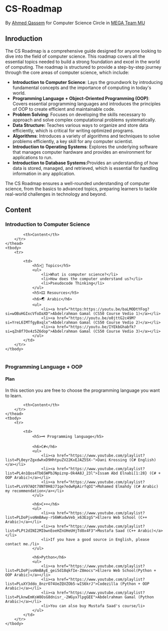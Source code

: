 # CS-Roadmap

By [Ahmed Qassem](#) for Computer Science Circle in [MEGA Team MU](https://www.facebook.com/megateam.mu18)

## Inroduction
The CS Roadmap is a comprehensive guide designed for anyone looking to dive into the field of computer science. This roadmap covers all the essential topics needed to build a strong foundation and excel in the world of computing. The roadmap is structured to provide a step-by-step journey through the core areas of computer science, which include:
<ul>
                    <li><b>Introduction to Computer Science</b>: Lays the groundwork by introducing fundamental concepts and the importance of computing in today's world.</li>
                    <li><b>Programming Language + Object-Oriented Programming (OOP)</b>: Covers essential programming languages and introduces the principles of OOP to create efficient and maintainable code.</li>
                    <li><b>Problem Solving</b>: Focuses on developing the skills necessary to approach and solve complex computational problems systematically.</li>
                    <li><b>Data Structure: </b>Teaches various ways to organize and store data efficiently, which is critical for writing optimized programs.</li>
                    <li><b>Algorithms</b>: Introduces a variety of algorithms and techniques to solve problems efficiently, a key skill for any computer scientist.</li>
                    <li><b>Introduction to Operating Systems</b>: Explores the underlying software that manages computer hardware and provides an environment for applications to run.</li>
                    <li><b>Introduction to Database Systems:</b>Provides an understanding of how data is stored, managed, and retrieved, which is essential for handling information in any application.

</li>
</ul>

The CS Roadmap ensures a well-rounded understanding of computer science, from the basics to advanced topics, preparing learners to tackle real-world challenges in technology and beyond.

## Content

### Introduction to Computer Science

<table>
    <thead>
        <tr>
            
            <th>Content</th>
        </tr>
    </thead>
    <tbody>
        <tr>
            
            <td>
                <h5>🎯 Topics</h5>
                <ul>
                    <li>What is computer science?</li>
                    <li>How does the computer understand us?</li>
                    <li>Pseudocode Thinking</li>
                </ul>
                <h5>🎞️ Resources</h5>
                <h6>🌏 Arabic</h6>
                <ul>
                    <li><a href="https:https://youtu.be/baLMODtYFog?si=wOBuHGIxcVfoDaXD">Abdelrahman Gamal (CS50 Course Vedio 1)</a></li>
                    <li><a href="https://youtu.be/o0jttG2c49M?si=YreL6IMTfgyBxqlx">Abdelrahman Gamal (CS50 Course Vedio 2)</a></li>
                    <li><a href="https://youtu.be/IYEkbGhabfk?si=qZn8f7Ox4z5Z6dop">Abdelrahman Gamal (CS50 Course Vedio 3)</a></li>
                </ul>
            </td>
        </tr>
    </tbody>
</table>




### Programming Language + OOP

#### Plan 
In this section you are free to choose the programming language you want to learn.

<table>
    <thead>
        <tr>
            
            <th>Content</th>
        </tr>
    </thead>
    <tbody>
        <tr>
            
            <td>
                <h5>🗝 Programming language</h5>
                
                <h6>C#</h6>
                <ul>
                    <li><a href="https://www.youtube.com/playlist?list=PL0eyrZgxdwhxD9HhtpuZV22KxEJAZ55X-">Dani Krossing (C# English)</a></li>
                    <li><a href="https://www.youtube.com/playlist?list=PL4n1Qos4Tb6SWPbJNpiznp-Ok4A8J_23l">Issam Abd Elnabi[1:28} (C# + OOP Arabic)</a></li>
                    <li><a href="https://www.youtube.com/playlist?list=PLsV97AQt78NT0H8J71qe7edwRpAirfqOI">Mohamed Elmahdy (C# Arabic) my recommendation</a></li>
                </ul>
                
                <h6>C++</h6>
                <ul>
                    <li><a href="https://www.youtube.com/playlist?list=PLDoPjvoNmBAwy-rS6WKudwVeb_x63EzgS">Elzero Web School (C++ Arabic)</a></li>
                    <li><a href="https://www.youtube.com/playlist?list=PLPt2dINI2MIbwnEoeHZnUHeUHjTd8x4F3">Mostafa Saad (C++ Arabic)</a></li>
                    <li>If you have a good source in English, please contact me./li>
                </ul>
                
                <h6>Python</h6>
                <ul>
                    <li><a href="https://www.youtube.com/playlist?list=PLDoPjvoNmBAyE_gei5d18qkfIe-Z8mocs">Elzero Web School(Python + OOP Arabic)</a></li>
                    <li><a href="https://www.youtube.com/playlist?list=PLuXY3ddo_8nzrO74UeZQVZOb5-wIS6krJ">Codezilla (Python + OOP Arabic)</a></li>
                    <li><a href="https://www.youtube.com/playlist?list=PLknwEmKsW8OsG8dnisr_-2WGyx7lpgGEE">Abdelrahman Gamal (Python Arabic)</a></li>
                    <li>You can also buy Mustafa Saad's course/li>
                </ul>
            </td>
        </tr>
    </tbody>
</table>




